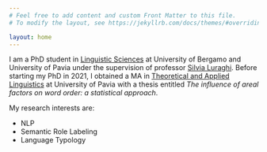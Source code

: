 ```yaml
---
# Feel free to add content and custom Front Matter to this file.
# To modify the layout, see https://jekyllrb.com/docs/themes/#overriding-theme-defaults

layout: home
---
```


I am a PhD student in [Linguistic Sciences](https://phd-sl.unibg.it/en/program) at University of Bergamo and University of Pavia under the supervision of professor [Silvia Luraghi](https://studiumanistici.unipv.it/?pagina=docenti&id=68). Before starting my PhD in 2021, I obtained a MA in [Theoretical and Applied Linguistics](https://studiumanistici.unipv.it/?pagina=p&titolo=CdLM-Linguistica-teorica) at University of Pavia with a thesis entitled *The influence of areal factors on word order: a statistical approach*.

My research interests are:
* NLP
* Semantic Role Labeling
* Language Typology
